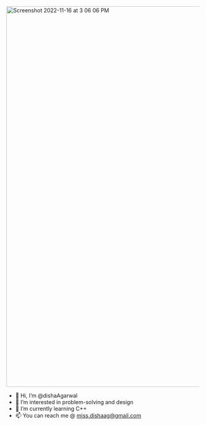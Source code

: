 <img width="993" alt="Screenshot 2022-11-16 at 3 06 06 PM" src="https://user-images.githubusercontent.com/68860743/202283180-08a74275-8716-4e51-ab3b-9fcf46a2c545.png">



- 👋 Hi, I’m @dishaAgarwal
- 👀 I’m interested in problem-solving and design
- 🌱 I’m currently learning C++
- 📫 You can reach me @ miss.dishaag@gmail.com

